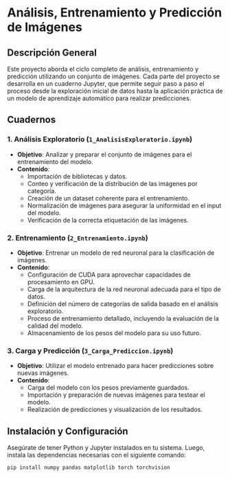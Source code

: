# Análisis, Entrenamiento y Predicción de Imágenes

## Descripción General
Este proyecto aborda el ciclo completo de análisis, entrenamiento y predicción utilizando un conjunto de imágenes. Cada parte del proyecto se desarrolla en un cuaderno Jupyter, que permite seguir paso a paso el proceso desde la exploración inicial de datos hasta la aplicación práctica de un modelo de aprendizaje automático para realizar predicciones.

## Cuadernos

### 1. Análisis Exploratorio (`1_AnalisisExploratorio.ipynb`)
- **Objetivo**: Analizar y preparar el conjunto de imágenes para el entrenamiento del modelo.
- **Contenido**:
  - Importación de bibliotecas y datos.
  - Conteo y verificación de la distribución de las imágenes por categoría.
  - Creación de un dataset coherente para el entrenamiento.
  - Normalización de imágenes para asegurar la uniformidad en el input del modelo.
  - Verificación de la correcta etiquetación de las imágenes.

### 2. Entrenamiento (`2_Entrenamiento.ipynb`)
- **Objetivo**: Entrenar un modelo de red neuronal para la clasificación de imágenes.
- **Contenido**:
  - Configuración de CUDA para aprovechar capacidades de procesamiento en GPU.
  - Carga de la arquitectura de la red neuronal adecuada para el tipo de datos.
  - Definición del número de categorías de salida basado en el análisis exploratorio.
  - Proceso de entrenamiento detallado, incluyendo la evaluación de la calidad del modelo.
  - Almacenamiento de los pesos del modelo para su uso futuro.

### 3. Carga y Predicción (`3_Carga_Prediccion.ipynb`)
- **Objetivo**: Utilizar el modelo entrenado para hacer predicciones sobre nuevas imágenes.
- **Contenido**:
  - Carga del modelo con los pesos previamente guardados.
  - Importación y preparación de nuevas imágenes para testear el modelo.
  - Realización de predicciones y visualización de los resultados.

## Instalación y Configuración
Asegúrate de tener Python y Jupyter instalados en tu sistema. Luego, instala las dependencias necesarias con el siguiente comando:

```bash
pip install numpy pandas matplotlib torch torchvision
